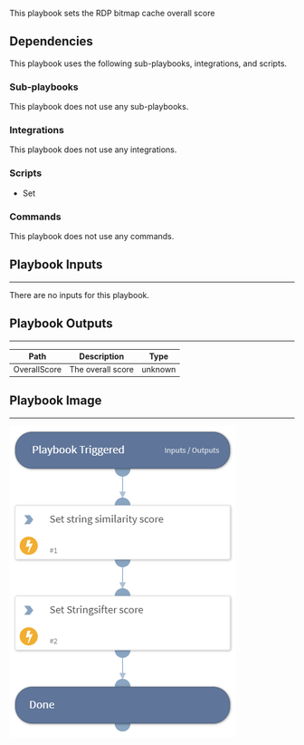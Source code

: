 This playbook sets the RDP bitmap cache overall score

## Dependencies

This playbook uses the following sub-playbooks, integrations, and scripts.

### Sub-playbooks

This playbook does not use any sub-playbooks.

### Integrations

This playbook does not use any integrations.

### Scripts

* Set

### Commands

This playbook does not use any commands.

## Playbook Inputs

---
There are no inputs for this playbook.

## Playbook Outputs

---

| **Path** | **Description** | **Type** |
| --- | --- | --- |
| OverallScore | The overall score | unknown |

## Playbook Image

---

![Set RDP Bitmap Cache Overall Score](../doc_files/Set_RDP_Bitmap_Cache_Overall_Score.png)
